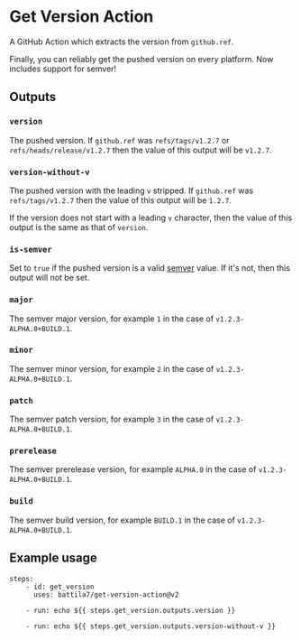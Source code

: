 # Get Version Action

A GitHub Action which extracts the version from `github.ref`.

Finally, you can reliably get the pushed version on every platform. Now includes support for semver!

## Outputs

### `version`

The pushed version. If `github.ref` was `refs/tags/v1.2.7` or `refs/heads/release/v1.2.7` then the value of this output will be `v1.2.7`.

### `version-without-v`

The pushed version with the leading `v` stripped. If `github.ref` was `refs/tags/v1.2.7` then the value of this output will be `1.2.7`.

If the version does not start with a leading `v` character, then the value of this output is the same as that of `version`.

### `is-semver`

Set to `true` if the pushed version is a valid [semver](https://semver.org/) value. If it's not, then this output will not be set.

### `major`

The semver major version, for example `1` in the case of `v1.2.3-ALPHA.0+BUILD.1`.

### `minor`

The semver minor version, for example `2` in the case of `v1.2.3-ALPHA.0+BUILD.1`.

### `patch`

The semver patch version, for example `3` in the case of `v1.2.3-ALPHA.0+BUILD.1`.

### `prerelease`

The semver prerelease version, for example `ALPHA.0` in the case of `v1.2.3-ALPHA.0+BUILD.1`.

### `build`

The semver build version, for example `BUILD.1` in the case of `v1.2.3-ALPHA.0+BUILD.1`.

## Example usage

~~~~YML
steps:
    - id: get_version
      uses: battila7/get-version-action@v2

    - run: echo ${{ steps.get_version.outputs.version }}

    - run: echo ${{ steps.get_version.outputs.version-without-v }}
~~~~
